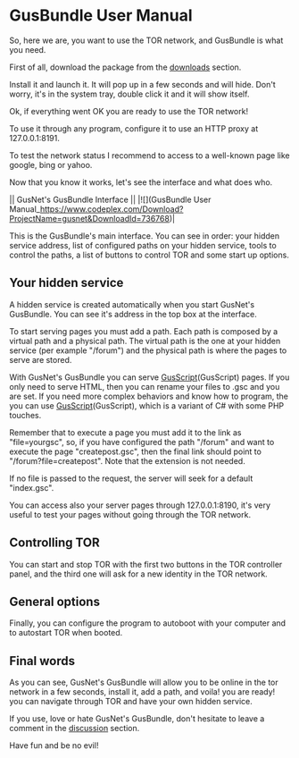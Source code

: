 # **GusBundle User Manual**

So, here we are, you want to use the TOR network, and GusBundle is what you need.

First of all, download the package from the [downloads](https://gusnet.codeplex.com/releases/view/112791) section.

Install it and launch it. It will pop up in a few seconds and will hide. Don't worry, it's in the system tray, double click it and it will show itself.

Ok, if everything went OK you are ready to use the TOR network!

To use it through any program, configure it to use an HTTP proxy at 127.0.0.1:8191.

To test the network status I recommend to access to a well-known page like google, bing or yahoo.

Now that you know it works, let's see the interface and what does who.

|| GusNet's GusBundle Interface ||
|![](GusBundle User Manual_https://www.codeplex.com/Download?ProjectName=gusnet&DownloadId=736768)|

This is the GusBundle's main interface. 
You can see in order: your hidden service address, list of configured paths on your hidden service, tools to control the paths, a list of buttons to control TOR and some start up options.

## Your hidden service

A hidden service is created automatically when you start GusNet's GusBundle. You can see it's address in the top box at the interface.

To start serving pages you must add a path. Each path is composed by a virtual path and a physical path. The virtual path is the one at your hidden service (per example "/forum") and the physical path is where the pages to serve are stored.

With GusNet's GusBundle you can serve [GusScript](GusScript)(GusScript) pages. If you only need to serve HTML, then you can rename your files to .gsc and you are set. If you need more complex behaviors and know how to program, the you can use [GusScript](GusScript)(GusScript), which is a variant of C# with some PHP touches.

Remember that to execute a page you must add it to the link as "file=yourgsc", so, if you have configured the path "/forum" and want to execute the page "createpost.gsc", then the final link should point to "/forum?file=createpost". Note that the extension is not needed.

If no file is passed to the request, the server will seek for a default "index.gsc".

You can access also your server pages through 127.0.0.1:8190, it's very useful to test your pages without going through the TOR network.

## Controlling TOR

You can start and stop TOR with the first two buttons in the TOR controller panel, and the third one will ask for a new identity in the TOR network.

## General options

Finally, you can configure the program to autoboot with your computer and to autostart TOR when booted.

## Final words

As you can see, GusNet's GusBundle will allow you to be online in the tor network in a few seconds, install it, add a path, and voila! you are ready! you can navigate through TOR and have your own hidden service.

If you use, love or hate GusNet's GusBundle, don't hesitate to leave a comment in the [discussion](https://gusnet.codeplex.com/discussions) section.

Have fun and be no evil!

